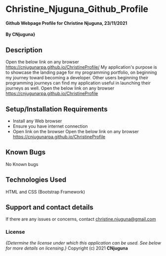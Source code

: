 # Christine_Njuguna_Github_Profile
#### Github Webpage Profile for Christine Njuguna, 23/11/2021
#### By **CNjuguna}**
## Description
Open the below link on any browser
https://cnjugunarpa.github.io/ChristineProfile/
My application's purpose is to showcase the landing page for my programming portfolio, on beginning my journey toward becoming a developer. Other users beginning their 
programming journeys can find my application useful in launching their journeys as well. 
Open the below link on any browser 
https://cnjugunarpa.github.io/ChristineProfile
## Setup/Installation Requirements
* Install any Web browser
* Ensure you have internet connection
* Open link on the browser
Open the below link on any browser 
https://cnjugunarpa.github.io/ChristineProfile
## Known Bugs
No Known bugs
## Technologies Used
HTML and CSS (Bootstrap Framework)
## Support and contact details
If there are any issues or concerns, contact christine.njuguna@gmail.com
### License
*{Determine the license under which this application can be used.  See below for more details on licensing.}*
Copyright (c) 2021 **CNjuguna**

